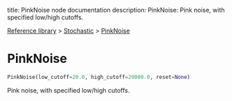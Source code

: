 title: PinkNoise node documentation
description: PinkNoise: Pink noise, with specified low/high cutoffs.

[Reference library](../../index.md) > [Stochastic](../index.md) > [PinkNoise](index.md)

# PinkNoise

```python
PinkNoise(low_cutoff=20.0, high_cutoff=20000.0, reset=None)
```

Pink noise, with specified low/high cutoffs.

